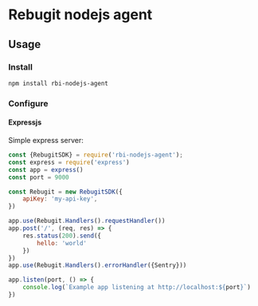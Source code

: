 # Rebugit nodejs agent

## Usage

### Install

`npm install rbi-nodejs-agent`

### Configure

#### Expressjs

Simple express server:

```js
const {RebugitSDK} = require('rbi-nodejs-agent');
const express = require('express')
const app = express()
const port = 9000

const Rebugit = new RebugitSDK({
    apiKey: 'my-api-key',
})

app.use(Rebugit.Handlers().requestHandler())
app.post('/', (req, res) => {
    res.status(200).send({
        hello: 'world'
    })
})
app.use(Rebugit.Handlers().errorHandler({Sentry}))

app.listen(port, () => {
    console.log(`Example app listening at http://localhost:${port}`)
})
```